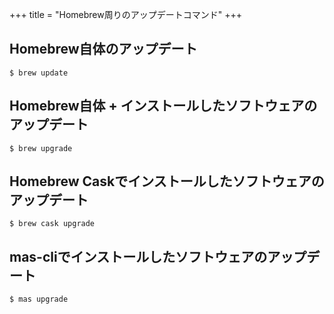 +++
title = "Homebrew周りのアップデートコマンド"
+++

## Homebrew自体のアップデート

```
$ brew update
```

## Homebrew自体 + インストールしたソフトウェアのアップデート

```
$ brew upgrade
```

## Homebrew Caskでインストールしたソフトウェアのアップデート

```
$ brew cask upgrade
```

## mas-cliでインストールしたソフトウェアのアップデート

```
$ mas upgrade
```
